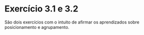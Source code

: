 # Exercício 3.1 e 3.2

São dois exercícios com o intuito de afirmar os aprendizados sobre posicionamento e agrupamento.

